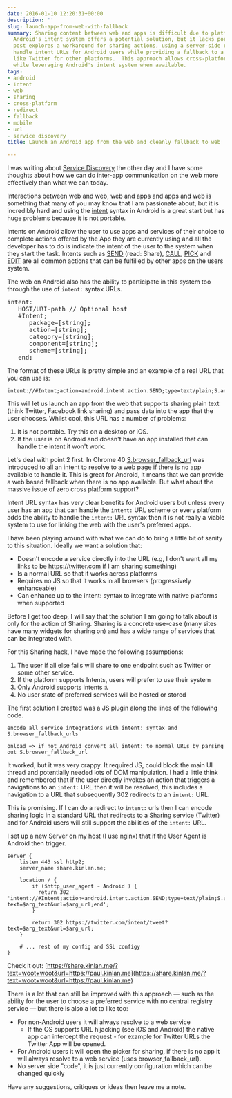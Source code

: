 ```yaml
---
date: 2016-01-10 12:20:31+00:00
description: ''
slug: launch-app-from-web-with-fallback
summary: Sharing content between web and apps is difficult due to platform incompatibility.
  Android's intent system offers a potential solution, but it lacks portability. This
  post explores a workaround for sharing actions, using a server-side redirect to
  handle intent URLs for Android users while providing a fallback to a web service
  like Twitter for other platforms.  This approach allows cross-platform functionality
  while leveraging Android's intent system when available.
tags:
- android
- intent
- web
- sharing
- cross-platform
- redirect
- fallback
- mobile
- url
- service discovery
title: Launch an Android app from the web and cleanly fallback to web

---
```


I was writing about [Service Discovery](https://paul.kinlan.me/service-discovery-on-the-web/) the other
day and I have some thoughts about how we can do inter-app communication on the web 
more effectively than what we can today.

Interactions between web and web, web and apps and apps and web is something that 
many of you may know that I am passionate about, but it is incredibly hard and using
the [intent](https://developer.chrome.com/multidevice/android/intents) syntax in Android
is a great start but has huge problems because it is not portable.

Intents on Android allow the user to use apps and services of their choice to complete actions
offered by the App they are currently using and all the developer has to do is 
indicate the intent of the user to the system when they start the task. Intents such as 
[SEND](http://developer.android.com/reference/android/content/Intent.html#ACTION_SEND) (read: Share), 
[CALL](http://developer.android.com/reference/android/content/Intent.html#ACTION_CALL), [PICK](http://developer.android.com/reference/android/content/Intent.html#ACTION_PICK) and
[EDIT](http://developer.android.com/reference/android/content/Intent.html#ACTION_EDIT) are all common actions
that can be fulfilled by other apps on the users system.

The web on Android also has the ability to participate in this system too through the use
of `intent:` syntax URLs.  

<pre>intent:
   HOST/URI-path // Optional host 
   #Intent; 
      package=[string]; 
      action=[string]; 
      category=[string]; 
      component=[string]; 
      scheme=[string]; 
   end; 
</pre>

The format of these URLs is pretty simple and an example of a real URL that you can use is: 
```
intent://#Intent;action=android.intent.action.SEND;type=text/plain;S.android.intent.extra.TEXT=http://test.com;S.android.intent.extra.SUBJECT=Test;end
``` 

This will let us launch an app from the web that supports sharing plain text (think Twitter, Facebook link sharing) and pass
data into the app that the user chooses. Whilst cool, this URL has a number of problems:

1. It is not portable. Try this on a desktop or iOS.
2. If the user is on Android and doesn't have an app installed that can handle the intent it won't work.

Let's deal with point 2 first. In Chrome 40 [S.browser_fallback_url](https://paul.kinlan.me/deep-app-linking-on-android-and-chrome/) was introduced to all an intent to resolve
to a web page if there is no app available to handle it.  This is great for Android, it means that 
we can provide a web based fallback when there is no app available.  But what about the massive issue of zero 
cross platform support?

Intent URL syntax has very clear benefits for Android users but unless every user has an app that 
can handle the `intent:` URL scheme or every platform adds the ability to handle the `intent:` URL syntax 
then it is not really a viable system to use for linking the web with the user's preferred apps.

I have been playing around with what we can do to bring a little bit of sanity to this situation. Ideally we
want a solution that:

* Doesn't encode a service directly into the URL (e.g, I don't want all my links to be https://twitter.com if I am sharing something)
* Is a normal URL so that it works across platforms
* Requires no JS so that it works in all browsers (progressively enhanceable)
* Can enhance up to the intent: syntax to integrate with native platforms when supported

Before I get too deep, I will say that the solution I am going to talk about is only for the action of
Sharing. Sharing is a concrete use-case (many sites have many widgets for sharing on) and has a wide range of 
services that can be integrated with. 

For this Sharing hack, I have made the following assumptions:

1. The user if all else fails will share to one endpoint such as Twitter or some other service.
2. If the platform supports Intents, users will prefer to use their system
3. Only Android supports intents :\
4. No user state of preferred services will be hosted or stored

The first solution I created was a JS plugin along the lines of the following code.

```
encode all service integrations with intent: syntax and S.browser_fallback_urls

onload => if not Android convert all intent: to normal URLs by parsing out S.browser_fallback_url
```

It worked, but it was very crappy. It required JS, could block the main UI thread and potentially needed
lots of DOM manipulation. I had a little think and remembered that if the user directly invokes an action
that triggers a navigations to an `intent:` URL then it will be resolved, this includes a navigation to a URL
that subsequently 302 redirects to an `intent:` URL. 

This is promising.  If I can do a redirect to `intent:` urls then I can encode sharing logic in a 
standard URL that redirects to a Sharing service (Twitter) and for Android users will still support the 
abilities of the `intent:` URL.

I set up a new Server on my host (I use nginx) that if the User Agent is Android then trigger.

```
server {
    listen 443 ssl http2;
    server_name share.kinlan.me;
  
    location / {
        if ($http_user_agent ~ Android ) {
          return 302 'intent://#Intent;action=android.intent.action.SEND;type=text/plain;S.android.intent.extra.TEXT=$arg_url;S.android.intent.extra.SUBJECT=$arg_text;S.browser_fallback_url=https://twitter.com/intent/tweet?text=$arg_text&url=$arg_url;end';
        }
        
        return 302 https://twitter.com/intent/tweet?text=$arg_text&url=$arg_url;
    }
    
    # ... rest of my config and SSL configy
}     
```

Check it out: [https://share.kinlan.me/?text=woot+woot&url=https://paul.kinlan.me](https://share.kinlan.me/?text=woot+woot&url=https://paul.kinlan.me)

There is a lot that can still be improved with this approach &mdash; such as the ability for the user to choose
a preferred service with no central registry service &mdash; but there is also a lot to like too:

* For non-Android users it will always resolve to a web service
  * If the OS supports URL hijacking (see iOS and Android) the native app can intercept the request - for example
    for Twitter URLs the Twitter App will be opened.
* For Android users it will open the picker for sharing, if there is no app it will always resolve to a web service (uses browser_fallback_url).
* No server side "code", it is just currently configuration which can be changed quickly

Have any suggestions, critiques or ideas then leave me a note.